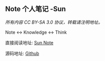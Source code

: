## Note 个人笔记 -Sun

*所有内容 CC BY-SA 3.0 协议，转载请注明地址。*

Note <-> Knowledge <-> Think

直接阅读地址: [Sun Note](https://www.gitbook.com/book/sunhuachuang/sun-note/details)

源码地址: [Github](https://github.com/sunhuachuang/Note)
